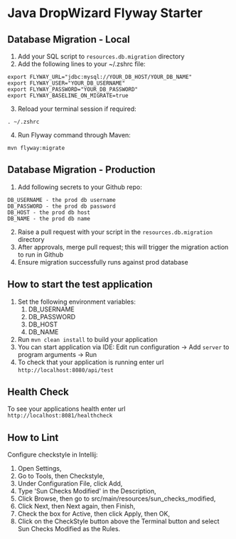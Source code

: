 # Java DropWizard Flyway Starter

Database Migration - Local
---

1. Add your SQL script to `resources.db.migration` directory
2. Add the following lines to your ~/.zshrc file:

```
export FLYWAY_URL="jdbc:mysql://YOUR_DB_HOST/YOUR_DB_NAME"
export FLYWAY_USER="YOUR_DB_USERNAME"
export FLYWAY_PASSWORD="YOUR_DB_PASSWORD"
export FLYWAY_BASELINE_ON_MIGRATE=true
```

3. Reload your terminal session if required:

```
. ~/.zshrc
```

4. Run Flyway command through Maven:

```
mvn flyway:migrate
```

Database Migration - Production
---

1. Add following secrets to your Github repo:

```
DB_USERNAME - the prod db username
DB_PASSWORD - the prod db password
DB_HOST - the prod db host
DB_NAME - the prod db name
```

2. Raise a pull request with your script in the `resources.db.migration` directory
3. After approvals, merge pull request; this will trigger the migration action to run in Github
4. Ensure migration successfully runs against prod database

How to start the test application
---

1. Set the following environment variables:
    1. DB_USERNAME
    2. DB_PASSWORD
    3. DB_HOST
    4. DB_NAME
2. Run `mvn clean install` to build your application
3. You can start application via IDE: Edit run configuration -> Add `server` to program arguments -> Run
4. To check that your application is running enter url `http://localhost:8080/api/test`

Health Check
---

To see your applications health enter url `http://localhost:8081/healthcheck`

**How to Lint**
---

Configure checkstyle in Intellij:
1. Open Settings,
2. Go to Tools, then Checkstyle,
3. Under Configuration File, click Add,
4. Type 'Sun Checks Modified' in the Description,
5. Click Browse, then go to src/main/resources/sun_checks_modified,
6. Click Next, then Next again, then Finish,
7. Check the box for Active, then click Apply, then OK,
8. Click on the CheckStyle button above the Terminal button and select Sun Checks Modified as the Rules.
